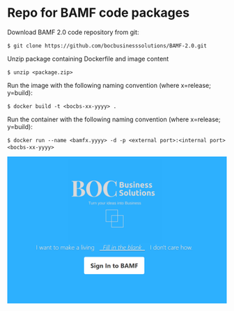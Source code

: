 # Repo for BAMF code packages

Download BAMF 2.0 code repository from git:
```
$ git clone https://github.com/bocbusinesssolutions/BAMF-2.0.git
```
Unzip package containing Dockerfile and image content
```
$ unzip <package.zip>
```
Run the image with the following naming convention (where x=release; y=build):
```
$ docker build -t <bocbs-xx-yyyy> .
```
Run the container with the following naming convention (where x=release; y=build):
```
$ docker run --name <bamfx.yyyy> -d -p <external port>:<internal port> <bocbs-xx-yyyy>
```

![BAMF](bamf-home.PNG)
